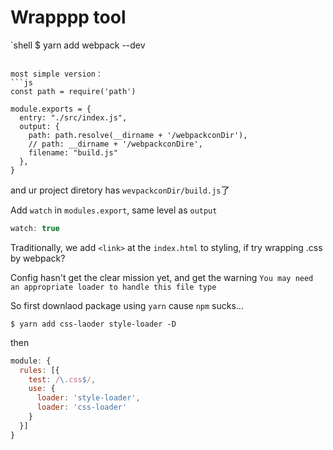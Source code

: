 
# Wrapppp tool

`shell
$ yarn add webpack --dev
```

most simple version：
```js
const path = require('path')

module.exports = {
  entry: "./src/index.js",
  output: {
    path: path.resolve(__dirname + '/webpackconDir'),
    // path: __dirname + '/webpackconDire',
    filename: "build.js"
  },
}
```
and ur project diretory has `wevpackconDir/build.js`了

Add `watch` in `modules.export`, same level as `output`
```js
watch: true
```
Traditionally, we add `<link>` at the `index.html` to styling, if try wrapping .css by webpack?

Config hasn't get the clear mission yet, and get the warning `You may need an appropriate loader to handle this file type`

So first downlaod package using `yarn` cause `npm` sucks...
```shell
$ yarn add css-laoder style-loader -D
```

then

```js
module: {
  rules: [{
    test: /\.css$/,
    use: {
      loader: 'style-loader',
      loader: 'css-loader'
    }
  }]
}

```

